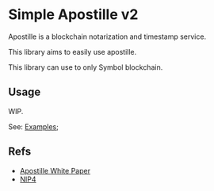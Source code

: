 # Simple Apostille v2

Apostille is a blockchain notarization and timestamp service.

This library aims to easily use apostille.

This library can use to only Symbol blockchain.

## Usage

WIP.

See: [Examples](https://github.com/opening-line/simple-apostille-v2/tree/master/examples);

## Refs

- [Apostille White Paper](https://nemplatform.com/wp-content/uploads/2020/05/ApostilleWhitePaper.pdf)
- [NIP4](https://github.com/nemtech/NIP/blob/main/NIPs/nip-0004.md)
